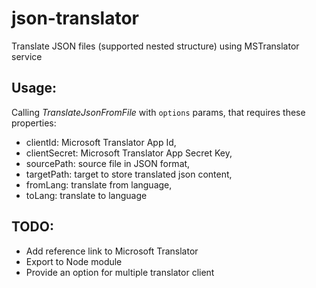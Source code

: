 # json-translator
Translate JSON files (supported nested structure) using MSTranslator service

## Usage:
Calling *TranslateJsonFromFile* with `options` params, that requires these properties:
- clientId: Microsoft Translator App Id,
- clientSecret: Microsoft Translator App Secret Key,
- sourcePath: source file in JSON format,
- targetPath: target to store translated json content,
- fromLang: translate from language,
- toLang: translate to language

## TODO:
- Add reference link to Microsoft Translator
- Export to Node module
- Provide an option for multiple translator client
